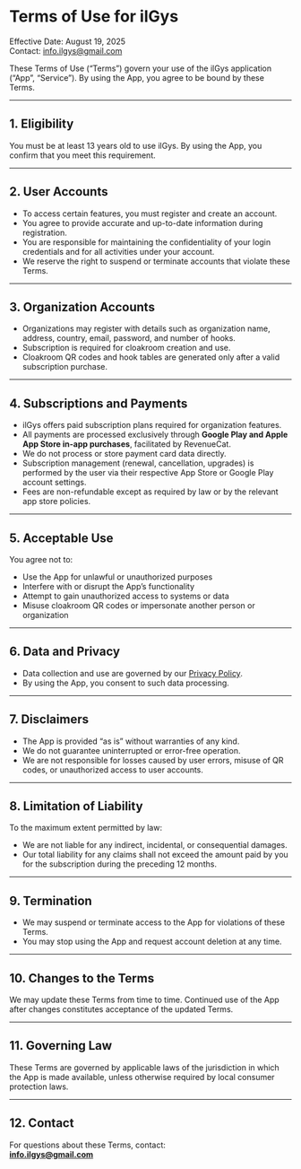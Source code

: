 # Terms of Use for ilGys

Effective Date: August 19, 2025  
Contact: info.ilgys@gmail.com  

These Terms of Use (“Terms”) govern your use of the ilGys application (“App”, “Service”). By using the App, you agree to be bound by these Terms.  

---

## 1. Eligibility
You must be at least 13 years old to use ilGys. By using the App, you confirm that you meet this requirement.  

---

## 2. User Accounts
- To access certain features, you must register and create an account.  
- You agree to provide accurate and up-to-date information during registration.  
- You are responsible for maintaining the confidentiality of your login credentials and for all activities under your account.  
- We reserve the right to suspend or terminate accounts that violate these Terms.  

---

## 3. Organization Accounts
- Organizations may register with details such as organization name, address, country, email, password, and number of hooks.  
- Subscription is required for cloakroom creation and use.  
- Cloakroom QR codes and hook tables are generated only after a valid subscription purchase.  

---

## 4. Subscriptions and Payments
- ilGys offers paid subscription plans required for organization features.  
- All payments are processed exclusively through **Google Play and Apple App Store in-app purchases**, facilitated by RevenueCat.  
- We do not process or store payment card data directly.  
- Subscription management (renewal, cancellation, upgrades) is performed by the user via their respective App Store or Google Play account settings.  
- Fees are non-refundable except as required by law or by the relevant app store policies.  

---

## 5. Acceptable Use
You agree not to:  
- Use the App for unlawful or unauthorized purposes  
- Interfere with or disrupt the App’s functionality  
- Attempt to gain unauthorized access to systems or data  
- Misuse cloakroom QR codes or impersonate another person or organization  

---

## 6. Data and Privacy
- Data collection and use are governed by our [Privacy Policy](privacy-policy.md).  
- By using the App, you consent to such data processing.  

---

## 7. Disclaimers
- The App is provided “as is” without warranties of any kind.  
- We do not guarantee uninterrupted or error-free operation.  
- We are not responsible for losses caused by user errors, misuse of QR codes, or unauthorized access to user accounts.  

---

## 8. Limitation of Liability
To the maximum extent permitted by law:  
- We are not liable for any indirect, incidental, or consequential damages.  
- Our total liability for any claims shall not exceed the amount paid by you for the subscription during the preceding 12 months.  

---

## 9. Termination
- We may suspend or terminate access to the App for violations of these Terms.  
- You may stop using the App and request account deletion at any time.  

---

## 10. Changes to the Terms
We may update these Terms from time to time. Continued use of the App after changes constitutes acceptance of the updated Terms.  

---

## 11. Governing Law
These Terms are governed by applicable laws of the jurisdiction in which the App is made available, unless otherwise required by local consumer protection laws.  

---

## 12. Contact
For questions about these Terms, contact:  
**info.ilgys@gmail.com**
